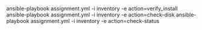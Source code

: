 ansible-playbook assignment.yml -i inventory -e action=verify_install
ansible-playbook assignment.yml -i inventory -e action=check-disk
ansible-playbook assignment.yml -i inventory -e action=check-status
